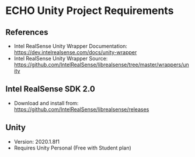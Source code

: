 # ECHO Unity Project Requirements

## References

- Intel RealSense Unity Wrapper Documentation: <https://dev.intelrealsense.com/docs/unity-wrapper>
- Intel RealSense Unity Wrapper Source: <https://github.com/IntelRealSense/librealsense/tree/master/wrappers/unity>

## Intel RealSense SDK 2.0

- Download and install from: <https://github.com/IntelRealSense/librealsense/releases>

## Unity

- Version: 2020.1.8f1
- Requires Unity Personal (Free with Student plan)
